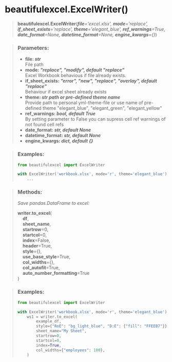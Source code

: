 # beautifulexcel.ExcelWriter()

> **beautifulexcel.ExcelWriter**(***file**='excel.xlsx', **mode**='replace', **if_sheet_exists**='replace', **theme**='elegant_blue', **ref_warnings**=True, **date_format**=None, **datetime_format**=None, **engine_kwargs**={}*)

> ### Parameters:
> - **file: *str***<br>File path
> - **mode: *"replace", "modify", default "replace"***<br>Excel Workbook behavious if file already exists.
> - **if_sheet_exists: *"error", "new", "replace", "overlay", default "replace"***<br>Behaviour if excel sheet already exists
> - **theme: *str path or pre-defined theme name***<br>Provide path to personal yml-theme-file or use name of pre-defined theme "elegant_blue", "elegant_green", "elegant_yellow" 
> - **ref_warnings: *bool, default True***<br>By setting parameter to False you can supress cell ref warnings of not found cell refs
> - **date_format: *str, default None***
> - **datetime_format: *str, default None***
> - **engine_kwargs: *dict, default {}*** 

> ### Examples:
> ```python
> from beautifulexcel import ExcelWriter
> 
> with ExcelWriter('workbook.xlsx', mode='r', theme='elegant_blue') as writer:
>     ...
> ```

> ### Methods:
> *Save pandas.DataFrame to excel:*  
> 
> **writer.to_excel**(  
> &nbsp;&nbsp;&nbsp;&nbsp;**df**,  
> &nbsp;&nbsp;&nbsp;&nbsp;**sheet_name**,  
> &nbsp;&nbsp;&nbsp;&nbsp;**startrow**=0,  
> &nbsp;&nbsp;&nbsp;&nbsp;**startcol**=0,  
> &nbsp;&nbsp;&nbsp;&nbsp;**index**=False,  
> &nbsp;&nbsp;&nbsp;&nbsp;**header**=True,  
> &nbsp;&nbsp;&nbsp;&nbsp;**style**={},  
> &nbsp;&nbsp;&nbsp;&nbsp;**use_base_style**=True,  
> &nbsp;&nbsp;&nbsp;&nbsp;**col_widths**={},  
> &nbsp;&nbsp;&nbsp;&nbsp;**col_autofit**=True,  
> &nbsp;&nbsp;&nbsp;&nbsp;**auto_number_formatting**=True  
> )

> ### Examples:
> ```python
> from beautifulexcel import ExcelWriter
> 
> with ExcelWriter('workbook.xlsx', mode='r', theme='elegant_blue') as writer:
>     ws1 = writer.to_excel(
>         example_df,
>         style={"RoE": "bg_light_blue", "D:E": {"fill": "FFEEB7"}},
>         sheet_name="My Sheet",
>         startrow=0,
>         startcol=0,
>         index=True,
>         col_widths={"employees": 100},
>     )
> ```